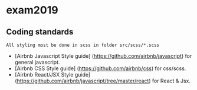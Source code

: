 # exam2019

## Coding standards
`All styling most be done in scss in folder src/scss/*.scss`

* [Airbnb Javascript Style guide] (https://github.com/airbnb/javascript) for general javascript.
* [Airbnb CSS Style guide] (https://github.com/airbnb/css) for css/scss.
* [Airbnb React/JSX Style guide] (https://github.com/airbnb/javascript/tree/master/react) for React & Jsx.
